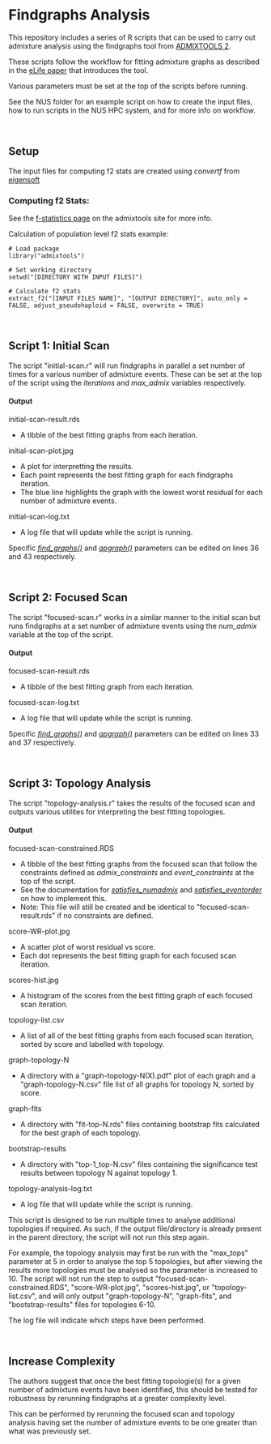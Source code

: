 # Findgraphs Analysis
This repository includes a series of R scripts that can be used to carry out admixture analysis using the findgraphs tool from [ADMIXTOOLS 2](https://uqrmaie1.github.io/admixtools/index.html). 

These scripts follow the workflow for fitting admixture graphs as described in the [eLife paper](https://elifesciences.org/articles/85492) that introduces the tool.

Various parameters must be set at the top of the scripts before running.

See the NUS folder for an example script on how to create the input files, how to run scripts in the NUS HPC system, and for more info on workflow.

<br />

## Setup
The input files for computing f2 stats are created using _convertf_ from [eigensoft](https://github.com/argriffing/eigensoft)

### Computing f2 Stats:
See the [f-statistics page](https://uqrmaie1.github.io/admixtools/articles/fstats.html) on the admixtools site for more info.

Calculation of population level f2 stats example:
```
# Load package
library("admixtools")

# Set working directory
setwd("[DIRECTORY WITH INPUT FILES]")

# Calculate f2 stats
extract_f2("[INPUT FILES NAME]", "[OUTPUT DIRECTORY]", auto_only = FALSE, adjust_pseudohaploid = FALSE, overwrite = TRUE)
```
<br />

## Script 1: Initial Scan
The script "initial-scan.r" will run findgraphs in parallel a set number of times for a various number of admixture events. 
These can be set at the top of the script using the _iterations_ and _max_admix_ variables respectively.
#### Output
initial-scan-result.rds
* A tibble of the best fitting graphs from each iteration.

initial-scan-plot.jpg
* A plot for interpretting the results.
* Each point represents the best fitting graph for each findgraphs iteration.
* The blue line highlights the graph with the lowest worst residual for each number of admixture events.

initial-scan-log.txt
* A log file that will update while the script is running.

Specific [_find_graphs()_](https://uqrmaie1.github.io/admixtools/reference/find_graphs.html)
and [_qpgraph()_](https://uqrmaie1.github.io/admixtools/reference/qpgraph.html) parameters can be edited on lines 36 and 43 respectively.

<br />

## Script 2: Focused Scan
The script "focused-scan.r" works in a similar manner to the initial scan but runs findgraphs at a set number of admixture events using the _num_admix_ variable at the top of the script.

#### Output
focused-scan-result.rds
* A tibble of the best fitting graph from each iteration.

focused-scan-log.txt
* A log file that will update while the script is running.

Specific [_find_graphs()_](https://uqrmaie1.github.io/admixtools/reference/find_graphs.html)
and [_qpgraph()_](https://uqrmaie1.github.io/admixtools/reference/qpgraph.html) parameters can be edited on lines 33 and 37 respectively.

<br />

## Script 3: Topology Analysis
The script "topology-analysis.r" takes the results of the focused scan and outputs various utilites for interpreting the best fitting topologies.
#### Output
focused-scan-constrained.RDS
* A tibble of the best fitting graphs from the focused scan that follow the constraints defined as _admix_constraints_ and _event_constraints_ at the top of the script.
* See the documentation for [_satisfies_numadmix_](https://uqrmaie1.github.io/admixtools/reference/satisfies_numadmix.html) and
[_satisfies_eventorder_](https://uqrmaie1.github.io/admixtools/reference/satisfies_eventorder.html) on how to implement this.
* Note: This file will still be created and be identical to "focused-scan-result.rds" if no constraints are defined.

score-WR-plot.jpg
* A scatter plot of worst residual vs score.
* Each dot represents the best fitting graph for each focused scan iteration.

scores-hist.jpg
* A histogram of the scores from the best fitting graph of each focused scan iteration.

topology-list.csv
* A list of all of the best fitting graphs from each focused scan iteration, sorted by score and labelled with topology.

graph-topology-N
* A directory with a "graph-topology-N(X).pdf" plot of each graph and a "graph-topology-N.csv" file list of all graphs for topology N, sorted by score.

graph-fits
* A directory with "fit-top-N.rds" files containing bootstrap fits calculated for the best graph of each topology.

bootstrap-results
* A directory with "top-1_top-N.csv" files containing the significance test results between topology N against topology 1.

topology-analysis-log.txt
* A log file that will update while the script is running.

This script is designed to be run multiple times to analyse additional topologies if required. As such, if the output file/directory is already present in the 
parent directory, the script will not run this step again. 

For example, the topology analysis may first be run with the "max_tops" parameter at 5 in order to analyse the top 5 topologies, but after viewing the results more topologies must be analysed so the parameter is increased to 10. The script will not run the step to output "focused-scan-constrained.RDS", "score-WR-plot.jpg", "scores-hist.jpg", or "topology-list.csv", and will only output "graph-topology-N", "graph-fits", and "bootstrap-results" files for topologies 6-10.
  
The log file will indicate which steps have been performed.

<br />

## Increase Complexity

The authors suggest that once the best fitting topologie(s) for a given number of admixture events have been identified, this should be tested for robustness
by rerunning findgraphs at a greater complexity level.

This can be performed by rerunning the focused scan and topology analysis having set the number of admixture events to be one greater than what was previously set.
